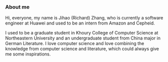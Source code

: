 ### About me

Hi, everyone, my name is Jihao (Richard) Zhang, who is currently a software engineer at Huawei and used to be an intern from Amazon and Cepheid.

I used to be a graduate student in Khoury College of Computer Science at Northeastern University and an undergraduate student from China major in German Literature. I love computer science and love combining the knowledge from computer science and literature, which could always give me some inspirations.
